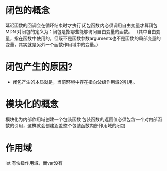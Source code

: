 # 闭包的概念
延迟函数的回调会在循环结束时才执行
闭包函数内必须调用自由变量才算闭包
MDN 对闭包的定义为：闭包是指那些能够访问自由变量的函数。 （其中自由变量，指在函数中使用的，但既不是函数参数arguments也不是函数的局部变量的变量，其实就是另外一个函数作用域中的变量。）

# 闭包产生的原因?
- 闭包产生的本质就是，当前环境中存在指向父级作用域的引用。
# 模块化的概念
模块化为内部作用域创建一个包装函数
包装函数的返回值必须包含一个对内部函数的引用，这样就会创建涵盖整个包装函数内部作用域的闭包
# 作用域
let 有快级作用域，而var没有